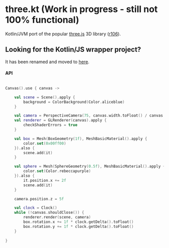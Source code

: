 # three.kt (Work in progress - still not 100% functional)

Kotlin/JVM port of the popular [three.js](http://threejs.org) 3D library ([r106](https://github.com/mrdoob/three.js/tree/r106)).

## Looking for the Kotlin/JS wrapper project?
It has been renamed and moved to [here](https://github.com/markaren/three-kt-wrapper).


#### API

```kotlin

Canvas().use { canvas ->

    val scene = Scene().apply {
        background = ColorBackground(Color.aliceblue)
    }

    val camera = PerspectiveCamera(75, canvas.width.toFloat() / canvas.height, 0.1, 1000)
    val renderer = GLRenderer(canvas).apply {
        checkShaderErrors = true
    }

    val box = Mesh(BoxGeometry(1f), MeshBasicMaterial().apply {
        color.set(0x00ff00)
    }).also {
        scene.add(it)
    }

    val sphere = Mesh(SphereGeometry(0.5f), MeshBasicMaterial().apply {
        color.set(Color.rebeccapurple)
    }).also {
        it.position.x += 2f
        scene.add(it)
    }

    camera.position.z = 5f

    val clock = Clock()
    while (!canvas.shouldClose()) {
        renderer.render(scene, camera)
        box.rotation.x += 1f * clock.getDelta().toFloat()
        box.rotation.y += 1f * clock.getDelta().toFloat()
    }
    
}

```
